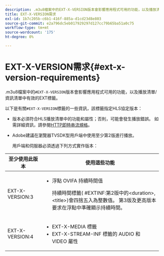 ```yaml
---
description: .m3u8檔案中的EXT-X-VERSION版本會影響應用程式可用的功能，以及播放清單/資訊清單中有效的EXT標籤。
title: EXT-X-VERSION需求
exl-id: 1b7c205b-c6b1-416f-885a-d1cd23d8e803
source-git-commit: e2a796dc5eb017929297d127cc79b65ba51a0c75
workflow-type: tm+mt
source-wordcount: '175'
ht-degree: 0%

---
```


# EXT-X-VERSION需求{#ext-x-version-requirements}

.m3u8檔案中的`#EXT-X-VERSION`版本會影響應用程式可用的功能，以及播放清單/資訊清單中有效的EXT標籤。

<!--<a id="section_8850183988124049A001758F117AD3A6"></a>-->

以下是有關`#EXT-X-VERSION`標籤的一些資訊，該標籤指定HLS協定版本：

* 版本必須符合HLS播放清單中的功能和屬性；否則，可能會發生播放錯誤。 如需詳細資訊，請參閱[HTTP即時串流規格](https://datatracker.ietf.org/doc/draft-pantos-http-live-streaming/?include_text=1)。
* Adobe建議在瀏覽器TVSDK型用戶端中使用至少第2版進行播放。

   用戶端和伺服器必須透過下列方式實作版本：

<table frame="all" colsep="1" rowsep="1" id="table_62EB98EDD9DE49EC84CB1C7D59BC40E6"> 
 <thead> 
  <tr rowsep="1"> 
   <th colname="1" class="entry"> 至少使用此版本 </th> 
   <th colname="2" class="entry"> 使用這些功能 </th> 
  </tr> 
 </thead>
 <tbody> 
  <tr rowsep="1"> 
   <td colname="1"> <span class="codeph"> EXT-X-VERSION:3  </span> </td> 
   <td colname="2"> 
    <ul id="ul_C9500D3F934848639C204BF248F139FF"> 
     <li id="li_535A7E3FABCB46FE872A7EA5DE2A1784">浮點<span class="codeph"> OVIFA </span>持續時間值 <p>持續時間標籤(<span class="codeph"> #EXTINF:第2版中的</span>&lt;duration&gt;,&lt;title&gt;)會四捨五入為整數值。 第3版及更高版本要求在浮點中準確顯示持續時間。 </p> </li> 
    </ul> </td> 
  </tr> 
  <tr rowsep="0"> 
   <td colname="1"> <span class="codeph"> EXT-X-VERSION:4  </span> </td> 
   <td colname="2"> 
    <ul id="ul_3355A6CBBE2141DDB92660BB4B604D70"> 
     <li id="li_A7783AFF99854EFBBAECD2967E4CBF2B"><span class="codeph"> EXT-X-MEDIA </span>標籤 </li> 
     <li id="li_15AE652F33C1454AA90DDC65E7D6C2FD"><span class="codeph"> EXT-X-STREAM-INF </span>標籤的<span class="codeph"> AUDIO </span>和<span class="codeph"> VIDEO </span>屬性 </li> 
    </ul> </td> 
  </tr> 
 </tbody> 
</table>
